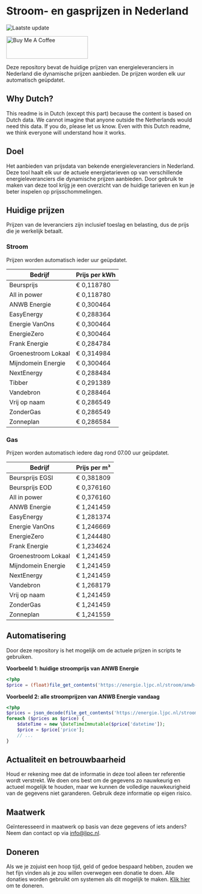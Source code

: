 # Stroom- en gasprijzen in Nederland

![Laatste update](https://img.shields.io/badge/laatste%20update-2025--06--19%2019%3A00%20CET-brightgreen)

<a href="https://www.buymeacoffee.com/Lars-" target="_blank"><img src="https://cdn.buymeacoffee.com/buttons/v2/default-orange.png" alt="Buy Me A Coffee" height="60" style="height: 60px !important;width: 217px !important;" ></a>

Deze repository bevat de huidige prijzen van energieleveranciers in Nederland die dynamische prijzen aanbieden. De prijzen worden elk uur automatisch geüpdatet.

## Why Dutch?

This readme is in Dutch (except this part) because the content is based on Dutch data. We cannot imagine that anyone outside the Netherlands would need this data. If you do, please let us know. Even with this Dutch readme, we think
everyone will understand how it works.

## Doel

Het aanbieden van prijsdata van bekende energieleveranciers in Nederland. Deze tool haalt elk uur de actuele energietarieven op van verschillende energieleveranciers die dynamische prijzen aanbieden. Door gebruik te maken van deze tool
krijg je een overzicht van de huidige tarieven en kun je beter inspelen op prijsschommelingen.

## Huidige prijzen

Prijzen van de leveranciers zijn inclusief toeslag en belasting, dus de prijs die je werkelijk betaalt.

### Stroom

Prijzen worden automatisch ieder uur geüpdatet.

 Bedrijf | Prijs per kWh 
---------|---------------
Beursprijs | € 0,118780
All in power | € 0,118780
ANWB Energie | € 0,300464
EasyEnergy | € 0,288364
Energie VanOns | € 0,300464
EnergieZero | € 0,300464
Frank Energie | € 0,284784
Groenestroom Lokaal | € 0,314984
Mijndomein Energie | € 0,300464
NextEnergy | € 0,288484
Tibber | € 0,291389
Vandebron | € 0,288464
Vrij op naam | € 0,286549
ZonderGas | € 0,286549
Zonneplan | € 0,286584


### Gas

Prijzen worden automatisch iedere dag rond 07.00 uur geüpdatet.

 Bedrijf | Prijs per m³ 
---------|--------------
Beursprijs EGSI | € 0,381809
Beursprijs EOD | € 0,376160
All in power | € 0,376160
ANWB Energie | € 1,241459
EasyEnergy | € 1,281374
Energie VanOns | € 1,246669
EnergieZero | € 1,244480
Frank Energie | € 1,234624
Groenestroom Lokaal | € 1,241459
Mijndomein Energie | € 1,241459
NextEnergy | € 1,241459
Vandebron | € 1,268179
Vrij op naam | € 1,241459
ZonderGas | € 1,241459
Zonneplan | € 1,241559


## Automatisering

Door deze repository is het mogelijk om de actuele prijzen in scripts te gebruiken.

**Voorbeeld 1: huidige stroomprijs van ANWB Energie**

```php
<?php
$price = (float)file_get_contents('https://energie.ljpc.nl/stroom/anwb-energie-nu.txt');

```

**Voorbeeld 2: alle stroomprijzen van ANWB Energie vandaag**

```php
<?php
$prices = json_decode(file_get_contents('https://energie.ljpc.nl/stroom/all-in-power-vandaag.json'),true);
foreach ($prices as $price) {
    $dateTime = new \DateTimeImmutable($price['datetime']);
    $price = $price['price'];
    // ...
}
```

## Actualiteit en betrouwbaarheid

Houd er rekening mee dat de informatie in deze tool alleen ter referentie wordt verstrekt. We doen ons best om de gegevens zo nauwkeurig en actueel mogelijk te houden, maar we kunnen de volledige nauwkeurigheid van de gegevens niet
garanderen. Gebruik deze informatie op eigen risico.

## Maatwerk

Geïnteresseerd in maatwerk op basis van deze gegevens of iets anders? Neem dan contact op
via [info@ljpc.nl](mailto:info@ljpc.nl?subject=Energie%20prijzen).

## Doneren

Als we je zojuist een hoop tijd, geld of gedoe bespaard hebben, zouden we het fijn vinden als je zou willen overwegen een
donatie te doen. Alle donaties worden gebruikt om systemen als dit mogelijk te
maken. [Klik hier](https://www.buymeacoffee.com/Lars-) om te doneren.
